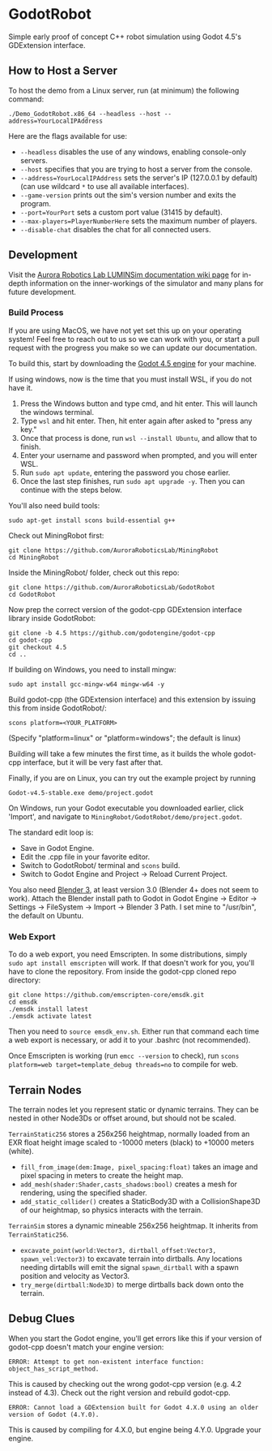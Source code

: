 # GodotRobot
Simple early proof of concept C++ robot simulation using Godot 4.5's GDExtension interface.

## How to Host a Server

To host the demo from a Linux server, run (at minimum) the following command:

    ./Demo_GodotRobot.x86_64 --headless --host --address=YourLocalIPAddress

Here are the flags available for use:
* `--headless` disables the use of any windows, enabling console-only servers.
* `--host` specifies that you are trying to host a server from the console.
* `--address=YourLocalIPAddress` sets the server's IP (127.0.0.1 by default) (can use wildcard `*` to use all available interfaces).
* `--game-version` prints out the sim's version number and exits the program.
* `--port=YourPort` sets a custom port value (31415 by default).
* `--max-players=PlayerNumberHere` sets the maximum number of players.
* `--disable-chat` disables the chat for all connected users.

## Development

Visit the [Aurora Robotics Lab LUMINSim documentation wiki page](https://aurorarobotics.sssn.us/index.php/LUMINSim_Documentation) for in-depth information on the inner-workings of the simulator and many plans for future development.

### Build Process

If you are using MacOS, we have not yet set this up on your operating system! Feel free to reach out to us so we can work with you, or start a pull request with the progress you make so we can update our documentation.

To build this, start by downloading the [Godot 4.5 engine](https://godotengine.org/download/) for your machine.

If using windows, now is the time that you must install WSL, if you do not have it.

1. Press the Windows button and type cmd, and hit enter. This will launch the windows terminal.
2. Type `wsl` and hit enter. Then, hit enter again after asked to "press any key."
3. Once that process is done, run `wsl --install Ubuntu`, and allow that to finish.
4. Enter your username and password when prompted, and you will enter WSL.
5. Run `sudo apt update`, entering the password you chose earlier.
6. Once the last step finishes, run `sudo apt upgrade -y`. Then you can continue with the steps below.

You'll also need build tools:

    sudo apt-get install scons build-essential g++

Check out MiningRobot first:

    git clone https://github.com/AuroraRoboticsLab/MiningRobot
    cd MiningRobot

Inside the MiningRobot/ folder, check out this repo:

    git clone https://github.com/AuroraRoboticsLab/GodotRobot
    cd GodotRobot

Now prep the correct version of the godot-cpp GDExtension interface library inside GodotRobot:

    git clone -b 4.5 https://github.com/godotengine/godot-cpp
    cd godot-cpp
    git checkout 4.5
    cd ..

If building on Windows, you need to install mingw:

    sudo apt install gcc-mingw-w64 mingw-w64 -y

Build godot-cpp (the GDExtension interface) and this extension by issuing this from inside GodotRobot/:

    scons platform=<YOUR_PLATFORM>

(Specify "platform=linux" or "platform=windows"; the default is linux)  

Building will take a few minutes the first time, as it builds the whole godot-cpp interface, but it will be very fast after that.

Finally, if you are on Linux, you can try out the example project by running 

    Godot-v4.5-stable.exe demo/project.godot

On Windows, run your Godot executable you downloaded earlier, click 'Import', and navigate to `MiningRobot/GodotRobot/demo/project.godot`.

The standard edit loop is:
 - Save in Godot Engine.
 - Edit the .cpp file in your favorite editor.
 - Switch to GodotRobot/ terminal and `scons` build.
 - Switch to Godot Engine and Project -> Reload Current Project.

You also need [Blender 3](https://download.blender.org/release/Blender3.0/), at least version 3.0 (Blender 4+ does not seem to work).  Attach the Blender install path to Godot in Godot Engine -> Editor -> Settings -> FileSystem -> Import -> Blender 3 Path.  I set mine to "/usr/bin", the default on Ubuntu.

### Web Export

To do a web export, you need Emscripten. In some distributions, simply `sudo apt install emscripten` will work. If that doesn't work for you, you'll have to clone the repository. From inside the godot-cpp cloned repo directory:
```
git clone https://github.com/emscripten-core/emsdk.git
cd emsdk
./emsdk install latest
./emsdk activate latest
```

Then you need to `source emsdk_env.sh`. Either run that command each time a web export is necessary, or add it to your .bashrc (not recommended).

Once Emscripten is working (run `emcc --version` to check), run `scons platform=web target=template_debug threads=no` to compile for web.

## Terrain Nodes

The terrain nodes let you represent static or dynamic terrains.  They can be nested in other Node3Ds or offset around, but should not be scaled.

`TerrainStatic256` stores a 256x256 heightmap, normally loaded from an EXR float height image scaled to -10000 meters (black) to +10000 meters (white). 
 - `fill_from_image(dem:Image, pixel_spacing:float)` takes an image and pixel spacing in meters to create the height map.
 - `add_mesh(shader:Shader,casts_shadows:bool)` creates a mesh for rendering, using the specified shader.
 - `add_static_collider()` creates a StaticBody3D with a CollisionShape3D of our heightmap, so physics interacts with the terrain.

`TerrainSim` stores a dynamic mineable 256x256 heightmap.  It inherits from `TerrainStatic256`.  
 - `excavate_point(world:Vector3, dirtball_offset:Vector3, spawn_vel:Vector3)` to excavate terrain into dirtballs.  Any locations needing dirtablls will emit the signal `spawn_dirtball` with a spawn position and velocity as Vector3.
 - `try_merge(dirtball:Node3D)` to merge dirtballs back down onto the terrain.




## Debug Clues

When you start the Godot engine, you'll get errors like this if your version of godot-cpp doesn't match your engine version:

    ERROR: Attempt to get non-existent interface function: object_has_script_method.

This is caused by checking out the wrong godot-cpp version (e.g. 4.2 instead of 4.3).  Check out the right version and rebuild godot-cpp.

    ERROR: Cannot load a GDExtension built for Godot 4.X.0 using an older version of Godot (4.Y.0).
This is caused by compiling for 4.X.0, but engine being 4.Y.0.  Upgrade your engine.





